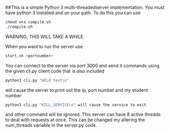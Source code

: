 ##This is a simple Python 3 multi-threadedserver implementation.
You must have python 3 installed and on your path. To do this you can use
```bash
chmod u+x compile.sh
./compile.sh
```
WARNING, THIS WILL TAKE A WHILE.

When you want to run the server use
```bash
start.sh <portnumber>
```

You can connect to the server via port 3000 and send it commands using
the given cli.py client code that is also included

```bash
python3 cli.py "HELO text\n"
``` 
will cause the server to print out the ip, port number and my student number

```bash
python3 cli.py "KILL_SERVICE\n" will cause the service to exit
```

and other command will be ignored. This server can have 8 active threads to
deal with requests at once. This can be changed my altering the num_threads
variable in the server.py code.

